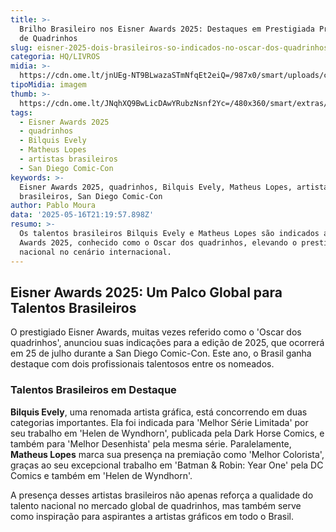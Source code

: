 ```yaml
---
title: >-
  Brilho Brasileiro nos Eisner Awards 2025: Destaques em Prestigiada Premiação
  de Quadrinhos
slug: eisner-2025-dois-brasileiros-so-indicados-no-oscar-dos-quadrinhos
categoria: HQ/LIVROS
midia: >-
  https://cdn.ome.lt/jnUEg-NT9BLwazaSTmNfqEt2eiQ=/987x0/smart/uploads/conteudo/fotos/02_gesfre3.jpg
tipoMidia: imagem
thumb: >-
  https://cdn.ome.lt/JNqhXQ9BwLicDAwYRubzNsnf2Yc=/480x360/smart/extras/conteudos/Captura_de_tela_2025-05-16_173232.png
tags:
  - Eisner Awards 2025
  - quadrinhos
  - Bilquis Evely
  - Matheus Lopes
  - artistas brasileiros
  - San Diego Comic-Con
keywords: >-
  Eisner Awards 2025, quadrinhos, Bilquis Evely, Matheus Lopes, artistas
  brasileiros, San Diego Comic-Con
author: Pablo Moura
data: '2025-05-16T21:19:57.898Z'
resumo: >-
  Os talentos brasileiros Bilquis Evely e Matheus Lopes são indicados ao Eisner
  Awards 2025, conhecido como o Oscar dos quadrinhos, elevando o prestígio
  nacional no cenário internacional.
---
```


## Eisner Awards 2025: Um Palco Global para Talentos Brasileiros

O prestigiado Eisner Awards, muitas vezes referido como o 'Oscar dos quadrinhos', anunciou suas indicações para a edição de 2025, que ocorrerá em 25 de julho durante a San Diego Comic-Con. Este ano, o Brasil ganha destaque com dois profissionais talentosos entre os nomeados.

### Talentos Brasileiros em Destaque

**Bilquis Evely**, uma renomada artista gráfica, está concorrendo em duas categorias importantes. Ela foi indicada para 'Melhor Série Limitada' por seu trabalho em 'Helen de Wyndhorn', publicada pela Dark Horse Comics, e também para 'Melhor Desenhista' pela mesma série. Paralelamente, **Matheus Lopes** marca sua presença na premiação como 'Melhor Colorista', graças ao seu excepcional trabalho em 'Batman & Robin: Year One' pela DC Comics e também em 'Helen de Wyndhorn'.

A presença desses artistas brasileiros não apenas reforça a qualidade do talento nacional no mercado global de quadrinhos, mas também serve como inspiração para aspirantes a artistas gráficos em todo o Brasil.
